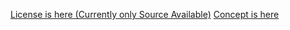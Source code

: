 [License is here (Currently only Source Available)](./LICENSE)
[Concept is here](./README/v1/CONCEPT.md)